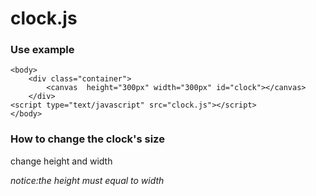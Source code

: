 # clock.js

### Use example

```html/javascript
<body>
    <div class="container">
        <canvas  height="300px" width="300px" id="clock"></canvas>
    </div>
<script type="text/javascript" src="clock.js"></script>
</body>
```

### How to change the clock's size

change <canvas> height and width

*notice:the height must equal to width*
